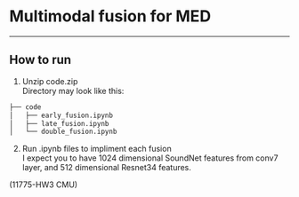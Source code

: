# Multimodal fusion for MED
---------------------------------------------------
## How to run
1. Unzip code.zip <br />
   Directory may look like this: <br />
```bash
├── code
│   ├── early_fusion.ipynb
│   ├── late_fusion.ipynb
│   └── double_fusion.ipynb
```
2. Run .ipynb files to impliment each fusion<br />
I expect you to have 1024 dimensional SoundNet features from conv7 layer, and 512 dimensional Resnet34 features.

(11775-HW3 CMU)
